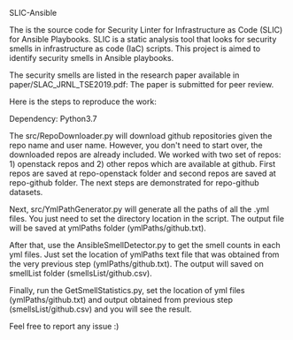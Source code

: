 SLIC-Ansible

The is the source code for Security Linter for Infrastructure as Code (SLIC) for Ansible Playbooks. SLIC is a static analysis tool that looks for security smells in infrastructure as code (IaC) scripts. This project is aimed to identify security smells in Ansible playbooks. 


The security smells are listed in the research paper available in paper/SLAC_JRNL_TSE2019.pdf: The paper is submitted for peer review. 

Here is the steps to reproduce the work:

Dependency: Python3.7

The src/RepoDownloader.py will download github repositories given the repo name and user name. However, you don't need to start over, the downloaded repos are already included. We worked with two set of repos: 1) openstack repos and 2) other repos which are available at github. First repos are saved at repo-openstack folder and second repos are saved at repo-github folder. The next steps are demonstrated for repo-github datasets.

Next, src/YmlPathGenerator.py will generate all the paths of all the .yml files. You just need to set the directory location in the script. The output file will be saved at ymlPaths folder (ymlPaths/github.txt).

After that, use the AnsibleSmellDetector.py to get the smell counts in each yml files. Just set the location of ymlPaths text file that was obtained from the very previous step (ymlPaths/github.txt). The output will saved on smellList folder (smellsList/github.csv). 

Finally, run the GetSmellStatistics.py, set the location of yml files (ymlPaths/github.txt) and output obtained from previous step (smellsList/github.csv) and you will see the result. 

Feel free to report any issue :)
